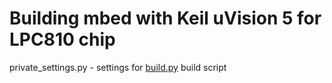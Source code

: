 Building mbed with Keil uVision 5 for LPC810 chip
========

private_settings.py - settings for [build.py](https://github.com/mbedmicro/mbed/blob/master/workspace_tools/build.py) build script
